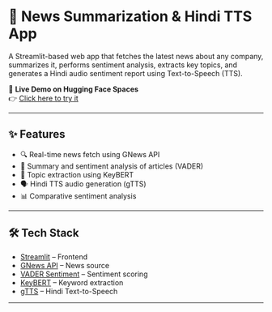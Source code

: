 # 📰 News Summarization & Hindi TTS App

A Streamlit-based web app that fetches the latest news about any company, summarizes it, performs sentiment analysis, extracts key topics, and generates a Hindi audio sentiment report using Text-to-Speech (TTS).

🔗 **Live Demo on Hugging Face Spaces**  
👉 [Click here to try it](https://huggingface.co/spaces/Shuzi24/News_Summarization_and_Hindi_TTS_App)

---

## ✨ Features

- 🔍 Real-time news fetch using GNews API
- 📝 Summary and sentiment analysis of articles (VADER)
- 🧠 Topic extraction using KeyBERT
- 🗣️ Hindi TTS audio generation (gTTS)
- 📊 Comparative sentiment analysis

---

## 🛠️ Tech Stack

- [Streamlit](https://streamlit.io/) – Frontend
- [GNews API](https://gnews.io/) – News source
- [VADER Sentiment](https://github.com/cjhutto/vaderSentiment) – Sentiment scoring
- [KeyBERT](https://github.com/MaartenGr/KeyBERT) – Keyword extraction
- [gTTS](https://pypi.org/project/gTTS/) – Hindi Text-to-Speech

---

